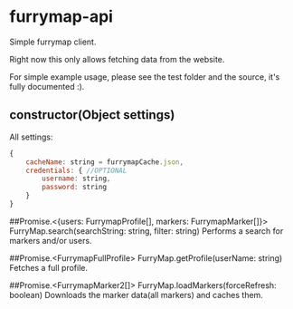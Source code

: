 # furrymap-api
Simple furrymap client.

Right now this only allows fetching data from the website.

For simple example usage, please see the test folder and the source, it's fully documented :).

## constructor(Object settings)
All settings:
```javascript
{
	cacheName: string = furrymapCache.json,
	credentials: { //OPTIONAL
		username: string,
		password: string
	}
}
```

##Promise.&lt;{users: FurrymapProfile[], markers: FurrymapMarker[]}&gt; FurryMap.search(searchString: string, filter: string)
Performs a search for markers and/or users.

##Promise.&lt;FurrymapFullProfile&gt; FurryMap.getProfile(userName: string)
Fetches a full profile.

##Promise.&lt;FurrymapMarker2[]&gt; FurryMap.loadMarkers(forceRefresh: boolean)
Downloads the marker data(all markers) and caches them.
